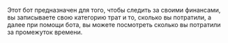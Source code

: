 Этот бот предназначен для того, чтобы следить за своими финансами, вы записываете свою категорию трат и то, сколько вы потратили, а далее при помощи бота, вы можете посмотреть сколько вы потратили за промежуток времени.
